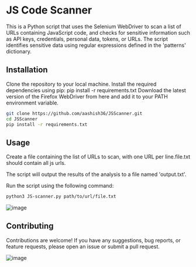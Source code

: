 # JS Code Scanner

This is a Python script that uses the Selenium WebDriver to scan a list of URLs containing JavaScript code, and checks for sensitive information such as API keys, credentials, personal data, tokens, or URLs. The script identifies sensitive data using regular expressions defined in the 'patterns' dictionary.

## Installation

Clone the repository to your local machine.
Install the required dependencies using pip: pip install -r requirements.txt
Download the latest version of the Firefox WebDriver from here and add it to your PATH environment variable.



```bash
git clone https://github.com/aashish36/JSScanner.git
cd JSScanner
pip install -r requirements.txt

```

## Usage

Create a file containing the list of URLs to scan, with one URL per line.file.txt should contain all js urls.

The script will output the results of the analysis to a file named 'output.txt'.

Run the script using the following command: 

``` bash
python3 JS-scanner.py path/to/url/file.txt

```



![image](https://github.com/aashish36/JSScanner/assets/65489287/22a4a22d-6941-4448-958a-22d8671dff51)


## Contributing

Contributions are welcome! If you have any suggestions, bug reports, or feature requests, please open an issue or submit a pull request.

![image](https://github.com/aashish36/JSScanner/assets/65489287/70f7e3a8-e95f-429b-9433-89087daad721)


